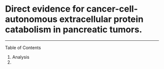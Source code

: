 # Direct evidence for cancer-cell-autonomous extracellular protein catabolism in pancreatic tumors.
---
Table of Contents

1. Analysis
2. 